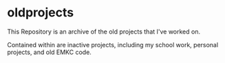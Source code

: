 # oldprojects
This Repository is an archive of the old projects that I've worked on.

Contained within are inactive projects, including my school work, personal projects, and old EMKC code.

<br/>
